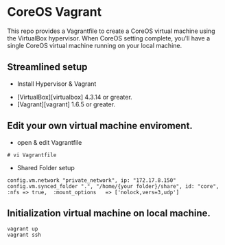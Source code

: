 # CoreOS Vagrant

 This repo provides a Vagrantfile to create a CoreOS virtual machine using the VirtualBox hypervisor.
When CoreOS setting complete, you'll have a single CoreOS virtual machine running on your local machine.

## Streamlined setup

* Install Hypervisor & Vagrant
 - [VirtualBox][virtualbox] 4.3.14 or greater.
 - [Vagrant][vagrant] 1.6.5 or greater.

## Edit your own virtual machine enviroment.

* open & edit Vagrantfile

```
# vi Vagrantfile
```

* Shared Folder setup

```
config.vm.network "private_network", ip: "172.17.8.150"
config.vm.synced_folder ".", "/home/{your folder}/share", id: "core", :nfs => true,  :mount_options   => ['nolock,vers=3,udp']
```

## Initialization virtual machine on local machine.

```
vagrant up
vagrant ssh
```


